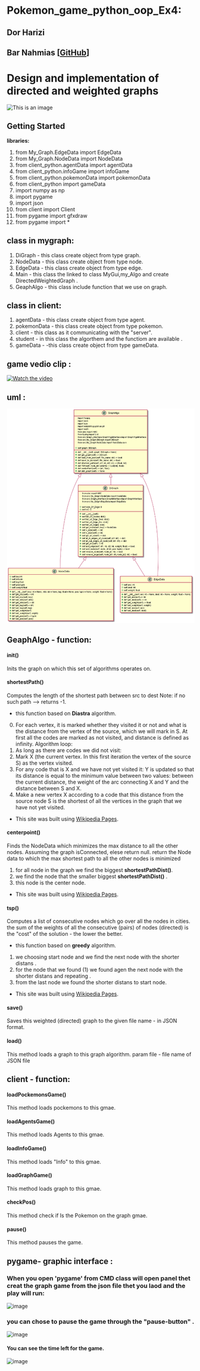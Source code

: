 # Pokemon_game_python_oop_Ex4:                                                                
## Dor Harizi
## Bar Nahmias [[GitHub](https://github.com/BarNahmias)]

# Design and implementation of directed and weighted graphs 

![This is an image](https://user-images.githubusercontent.com/92825016/148682775-bad02aa0-6a70-494b-abc6-d19409849c50.png)  

## Getting Started
**libraries:** 
1. from My_Graph.EdgeData import EdgeData
2. from My_Graph.NodeData import NodeData
3. from client_python.agentData import agentData
4. from client_python.infoGame import infoGame
5. from client_python.pokemonData import pokemonData
6. from client_python import gameData
7. import numpy as np
8. import pygame
9. import json
10. from client import Client
11. from pygame import gfxdraw
12. from pygame import *

## class in mygraph:
1. DiGraph - this class create object from type graph.
2. NodeData - this class create object from type node.
3. EdgeData - this class create object from type edge.
4. Main -  this class the linked to class MyGui,my_Algo and create DirectedWeightedGraph  .
5. GeaphAlgo - this class include  function that we use on graph.


## class in client:
1. agentData - this class create object from type agent.
2. pokemonData - this class create object from type pokemon.
3. client - this class as it communicating with the "server".
4. student -  in this class the algorthem and the functiom are available  .
5. gameData -  -this class create object from type gameData.

## game vedio clip : 

[![Watch the video](https://i.imgur.com/vKb2F1B.png)](https://user-images.githubusercontent.com/92825016/148840391-9837ef43-1d55-4368-8788-5122e5c54453.mp4)



## uml :
![image](https://raw.githubusercontent.com/DorHarizi/Directed_Weighted_Graph_oop_python/master/src/uml.png)  


## GeaphAlgo - function:
#### **init()**
Inits the graph on which this set of algorithms operates on.


#### **shortestPath()**
Computes the length of the shortest path between src to dest
Note: if no such path --> returns -1.
 - this function based on **Diastra** algorithm. 
0. For each vertex, it is marked whether they visited it or not and what is the distance from the vertex of the source, which we will mark in S. At first all the codes are marked as not visited, and distance is defined as infinity.
Algorithm loop:
1. As long as there are codes we did not visit:
2. Mark X (the current vertex. In this first iteration the vertex of the source S) as the vertex visited.
3. For any code that is X and we have not yet visited it:
Y is updated so that its distance is equal to the minimum value between two values: between the current distance, the weight of the arc connecting X and Y and the distance between S and X.
4. Make a new vertex X according to a code that this distance from the source node S is the shortest of all the vertices in the graph that we have not yet visited.
* This site was built using [Wikipedia Pages](https://en.wikipedia.org/wiki/Dijkstra%27s_algorithm).

#### **centerpoint()**
 Finds the NodeData which minimizes the max distance to all the other nodes.
 Assuming the graph isConnected, elese return null. 
 return the Node data to which the max shortest path to all the other nodes is minimized
1. for all node in the graph we find the biggest **shortestPathDist()**.
2. we find the node that the smaller  biggest **shortestPathDist()** .
3. this node is the center node. 
* This site was built using [Wikipedia Pages]( https://en.wikipedia.org/wiki/Graph_center).

#### **tsp()**
Computes a list of consecutive nodes which go over all the nodes in cities.
the sum of the weights of all the consecutive (pairs) of nodes (directed) is the "cost" of the solution -
the lower the better.
  - this function based on **greedy** algorithm. 
1. we choosing start node and we find the next node  with the shorter distans .
2. for the node that we found (1) we found agen the next node  with the shorter distans and repeating .
3. from the last node we found the shorter distans to start node. 
* This site was built using [Wikipedia Pages]( https://en.wikipedia.org/wiki/Travelling_salesman_problem).

#### **save()**
 Saves this weighted (directed) graph to the given
 file name - in JSON format.
#### **load()**
This method loads a graph to this graph algorithm.
param file - file name of JSON file

## client - function:

#### **loadPockemonsGame()**
This method loads pockemons to this gmae.

#### **loadAgentsGame()**
This method loads Agents to this gmae.

#### **loadInfoGame()**
This method loads "Info" to this gmae.

#### **loadGraphGame()**
This method loads graph to this gmae.

#### **checkPos()**
This method check  if Is the Pokemon on the graph gmae.

#### **pause()**
This method pauses the game.



## pygame- graphic interface :
### When you open 'pygame' from CMD class will open panel thet creat the graph game from the json file thet you laod and the play will run:
![image](https://user-images.githubusercontent.com/92825016/148841035-450d768c-097c-4826-9ece-9a78980043d1.png)

### you can chose to pause the game through the "pause-button" .
![image](https://user-images.githubusercontent.com/92825016/148685635-863993e4-7972-487c-8296-ac7ee4cbcf65.png)

#### You can see the time left for the game.
![image](https://user-images.githubusercontent.com/92825016/148685687-d41b5895-dfb6-4f74-bc3f-ebb84bfd92cd.png)


